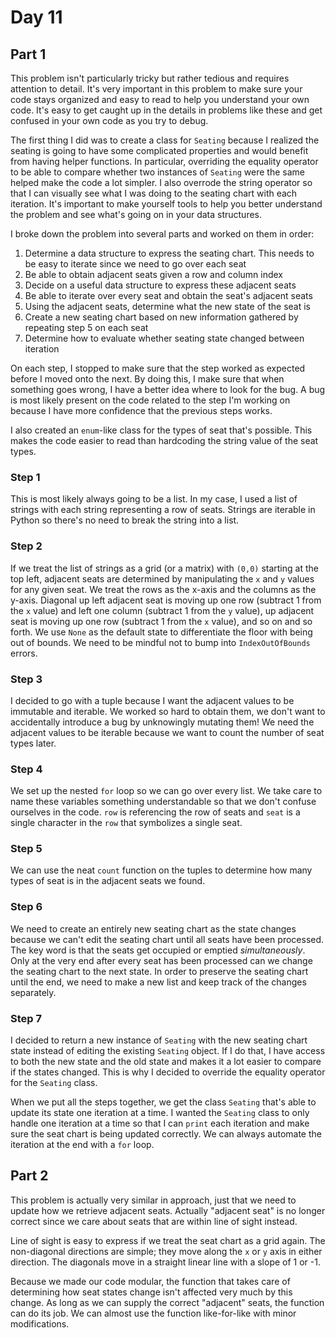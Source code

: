 # Day 11

## Part 1

This problem isn't particularly tricky but rather tedious and requires attention to detail. It's very important in this problem to make sure your code stays organized and easy to read to help you understand your own code. It's easy to get caught up in the details in problems like these and get confused in your own code as you try to debug.

The first thing I did was to create a class for `Seating` because I realized the seating is going to have some complicated properties and would benefit from having helper functions. In particular, overriding the equality operator to be able to compare whether two instances of `Seating` were the same helped make the code a lot simpler. I also overrode the string operator so that I can visually see what I was doing to the seating chart with each iteration. It's important to make yourself tools to help you better understand the problem and see what's going on in your data structures.

I broke down the problem into several parts and worked on them in order:

1. Determine a data structure to express the seating chart. This needs to be easy to iterate since we need to go over each seat
1. Be able to obtain adjacent seats given a row and column index
1. Decide on a useful data structure to express these adjacent seats
1. Be able to iterate over every seat and obtain the seat's adjacent seats
1. Using the adjacent seats, determine what the new state of the seat is
1. Create a new seating chart based on new information gathered by repeating step 5 on each seat
1. Determine how to evaluate whether seating state changed between iteration

On each step, I stopped to make sure that the step worked as expected before I moved onto the next. By doing this, I make sure that when something goes wrong, I have a better idea where to look for the bug. A bug is most likely present on the code related to the step I'm working on because I have more confidence that the previous steps works.

I also created an `enum`-like class for the types of seat that's possible. This makes the code easier to read than hardcoding the string value of the seat types.

### Step 1

This is most likely always going to be a list. In my case, I used a list of strings with each string representing a row of seats. Strings are iterable in Python so there's no need to break the string into a list.

### Step 2

If we treat the list of strings as a grid (or a matrix) with `(0,0)` starting at the top left, adjacent seats are determined by manipulating the `x` and `y` values for any given seat. We treat the rows as the x-axis and the columns as the y-axis. Diagonal up left adjacent seat is moving up one row (subtract 1 from the `x` value) and left one column (subtract 1 from the `y` value), up adjacent seat is moving up one row (subtract 1 from the `x` value), and so on and so forth. We use `None` as the default state to differentiate the floor with being out of bounds. We need to be mindful not to bump into `IndexOutOfBounds` errors.

### Step 3

I decided to go with a tuple because I want the adjacent values to be immutable and iterable. We worked so hard to obtain them, we don't want to accidentally introduce a bug by unknowingly mutating them! We need the adjacent values to be iterable because we want to count the number of seat types later.

### Step 4

We set up the nested `for` loop so we can go over every list. We take care to name these variables something understandable so that we don't confuse ourselves in the code. `row` is referencing the row of seats and `seat` is a single character in the `row` that symbolizes a single seat.

### Step 5

We can use the neat `count` function on the tuples to determine how many types of seat is in the adjacent seats we found.

### Step 6

We need to create an entirely new seating chart as the state changes because we can't edit the seating chart until all seats have been processed. The key word is that the seats get occupied or emptied _simultaneously_. Only at the very end after every seat has been processed can we change the seating chart to the next state. In order to preserve the seating chart until the end, we need to make a new list and keep track of the changes separately.

### Step 7

I decided to return a new instance of `Seating` with the new seating chart state instead of editing the existing `Seating` object. If I do that, I have access to both the new state and the old state and makes it a lot easier to compare if the states changed. This is why I decided to override the equality operator for the `Seating` class.

When we put all the steps together, we get the class `Seating` that's able to update its state one iteration at a time. I wanted the `Seating` class to only handle one iteration at a time so that I can `print` each iteration and make sure the seat chart is being updated correctly. We can always automate the iteration at the end with a `for` loop.

## Part 2

This problem is actually very similar in approach, just that we need to update how we retrieve adjacent seats. Actually "adjacent seat" is no longer correct since we care about seats that are within line of sight instead.

Line of sight is easy to express if we treat the seat chart as a grid again. The non-diagonal directions are simple; they move along the `x` or `y` axis in either direction. The diagonals move in a straight linear line with a slope of 1 or -1.

Because we made our code modular, the function that takes care of determining how seat states change isn't affected very much by this change. As long as we can supply the correct "adjacent" seats, the function can do its job. We can almost use the function like-for-like with minor modifications.
